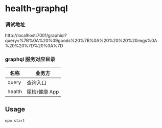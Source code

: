 # health-graphql

### 调试地址

http://localhost:7001/graphiql?query=%7B%0A%20%09goods%20%7B%0A%20%20%20%20imgs%0A%20%20%7D%20%0A%7D

### graphql 服务对应目录

| 名称   | 业务方        |
| ------ | ------------- |
| query  | 查询入口      |
| health | 尿检/健康 App |

## Usage

```bash
npm start
```
